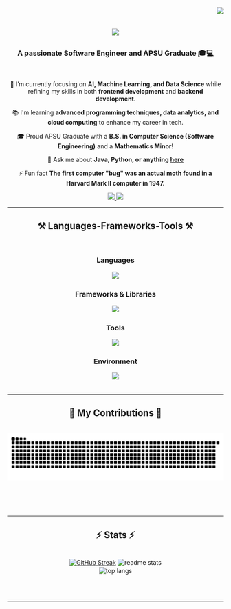 <img align="right" src="https://visitor-badge.laobi.icu/badge?page_id=plewis10apsu.plewis10apsu" />

<h1 align="center">
    <img src="https://readme-typing-svg.herokuapp.com/?font=Righteous&size=35&center=true&vCenter=true&width=500&height=70&duration=4000&lines=Hi+There!+👋;+I'm+Peggy+Lewis!;" />
</h1>

<h3 align="center">A passionate Software Engineer and APSU Graduate 🎓💻</h3>

<br/>

<div align="center">
 
 🔭 I’m currently focusing on **AI, Machine Learning, and Data Science** while refining my skills in both **frontend development** and **backend development**.
 
 📚 I'm learning **advanced programming techniques, data analytics, and cloud computing** to enhance my career in tech.

 🎓 Proud APSU Graduate with a **B.S. in Computer Science (Software Engineering)** and a **Mathematics Minor**!

💬 Ask me about **Java, Python, or anything [here](https://github.com/plewis10apsu/plewis10apsu/issues)**

⚡ Fun fact **The first computer "bug" was an actual moth found in a Harvard Mark II computer in 1947.**

 </div>
 
<div align="center"> 
  <a href="mailto:plewis10@my.apsu.edu">
    <img src="https://img.shields.io/badge/Gmail-333333?style=for-the-badge&logo=gmail&logoColor=red" />
  </a>
  <a href="https://www.linkedin.com/in/peggylewis931" >
    <img src="https://img.shields.io/badge/LinkedIn-0077B5?style=for-the-badge&logo=linkedin&logoColor=white" />
  </a>
   <!-- sqlite, safari, google-chrome are other good icon options -->
  </a>
</div>

 <hr/>
 
<h2 align="center">⚒️ Languages-Frameworks-Tools ⚒️</h2>
<br/>
<div align="center">

### **Languages**
<img src="https://skillicons.dev/icons?i=java,python,javascript,typescript,html,css" /><br>

### **Frameworks & Libraries**
<img src="https://skillicons.dev/icons?i=vue,vite,pytorch,postgresql,npm,docker" /><br>

### **Tools**
<img src="https://skillicons.dev/icons?i=idea,webstorm,vscode,git" /><br>

### **Environment**
<img src="https://skillicons.dev/icons?i=windows" />

</div>

<br/>
<hr/>


<div align="center">
  <h2>🐍 My Contributions 🐍</h2>
  <br>
  <img alt="snake eating my contributions" src="https://raw.githubusercontent.com/plewis10apsu/plewis10apsu/output/github-contribution-grid-snake.svg" />
  
  <br/><br/><br/>
</div>

<hr/>

<h2 align="center">⚡ Stats ⚡</h2>
<br>
<div align=center><a href="https://git.io/streak-stats"><img src="https://streak-stats.demolab.com?user=plewis10apsu&theme=noctis-minimus&hide_border=true&mode=weekly" alt="GitHub Streak" /></a>
  <img width=390 src="https://github-readme-stats.vercel.app/api?username=plewis10apsu&count_private=true&show_icons=true&theme=react&rank_icon=github&border_radius=10" alt="readme stats" />
  <br/>
  <img width=325 align="center" src="https://github-readme-stats.vercel.app/api/top-langs/?username=plewis10apsu&hide=HTML&langs_count=8&layout=compact&theme=react&border_radius=10&size_weight=0.5&count_weight=0.5&exclude_repo=github-readme-stats" alt="top langs" />
</div>

<br/><br/>

<hr/>
